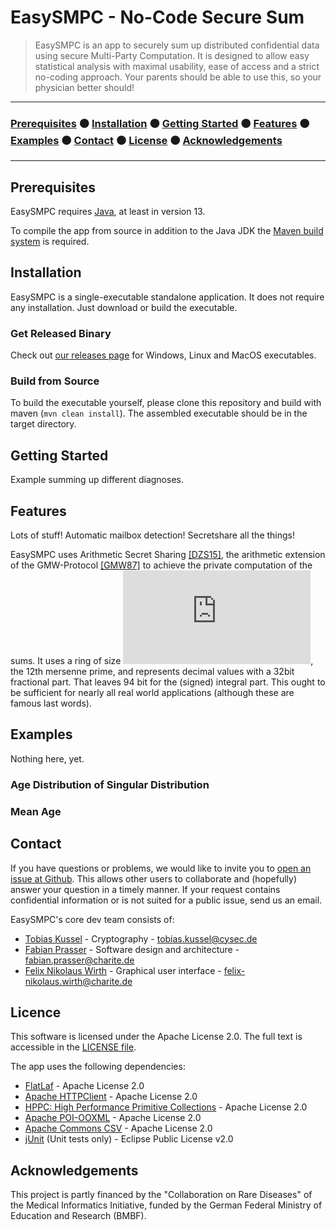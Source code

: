 # EasySMPC - No-Code Secure Sum

> EasySMPC is an app to securely sum up distributed confidential data using
> secure Multi-Party Computation. It is designed to allow easy statistical
> analysis with maximal usability, ease of access and a strict no-coding
> approach. Your parents should be able to use this, so your physician better
> should!

---

### [Prerequisites](#prerequisites) ⚫ [Installation](#installation) ⚫ [Getting Started](#getting-started) ⚫ [Features](#features) ⚫ [Examples](#examples) ⚫ [Contact](#contact) ⚫ [License](#license) ⚫ [Acknowledgements](#acknowledgments)

---

## Prerequisites

EasySMPC requires [Java](https://www.java.com), at least in version 13.

To compile the app from source in addition to the Java JDK the [Maven build
system](https://maven.apache.org/) is required.

## Installation

EasySMPC is a single-executable standalone application. It does not require any
installation. Just download or build the executable.

### Get Released Binary

Check out [our releases
page](https://github.com/prasser/email-smpc-histogram/releases) for Windows,
Linux and MacOS executables.

### Build from Source

To build the executable yourself, please clone this repository and build with
maven  (```mvn clean install```). The assembled executable should be in the target
directory.

## Getting Started

Example summing up different diagnoses.

## Features

Lots of stuff! Automatic mailbox detection! Secretshare all the things! 

EasySMPC uses Arithmetic Secret Sharing
[\[DZS15\]](https://www.ndss-symposium.org/ndss2015/ndss-2015-programme/aby---framework-efficient-mixed-protocol-secure-two-party-computation/),
the arithmetic extension of the GMW-Protocol
[\[GMW87\]](https://dl.acm.org/doi/10.1145/28395.28420) to achieve the private
computation of the sums. It uses a ring of size ![Ring size formula](http://latex.codecogs.com/gif.latex?p%3D2%5E%7B127%7D-1), the 12th mersenne
prime, and represents decimal values with a 32bit fractional part. That leaves
94 bit for the (signed) integral part. This ought to be sufficient for nearly
all real world applications (although these are famous last words).

## Examples

Nothing here, yet.

### Age Distribution of Singular Distribution

### Mean Age

## Contact

If you have questions or problems, we would like to invite you to
[open an issue at
Github](https://github.com/prasser/email-smpc-histogram/issues). This allows
other users to collaborate and (hopefully) answer your question in a timely
manner. If your request contains confidential information or is not suited for a
public issue, send us an email.

EasySMPC's core dev team consists of:

* [Tobias Kussel](https://github.com/TKussel) - Cryptography - [tobias.kussel@cysec.de](tobias.kussel@cysec.de)
* [Fabian Prasser](https://github.com/prasser) - Software design and architecture -[fabian.prasser@charite.de](fabian.prasser@charite.de)
* [Felix Nikolaus Wirth](https://github.com/fnwirth) - Graphical user interface - [felix-nikolaus.wirth@charite.de](felix-nikolaus.wirth@charite.de)

## Licence

This software is licensed under the Apache License 2.0. The full text is
accessible in the [LICENSE file](LICENSE).

The app uses the following dependencies:

 - [FlatLaf](https://github.com/JFormDesigner/FlatLaf) - Apache License 2.0
 - [Apache HTTPClient](https://hc.apache.org/httpcomponents-client-5.0.x/) - Apache License 2.0
 - [HPPC: High Performance Primitive Collections](https://github.com/carrotsearch/hppc) - Apache License 2.0
 - [Apache POI-OOXML](http://poi.apache.org/components/oxml4j/) - Apache License 2.0
 - [Apache Commons CSV](http://commons.apache.org/proper/commons-csv/) - Apache License 2.0
 - [jUnit](https://github.com/junit-team/junit5) (Unit tests only) - Eclipse Public License v2.0

## Acknowledgements

This project is partly financed by the "Collaboration on Rare Diseases" of the
Medical Informatics Initiative, funded by the German Federal Ministry of
Education and Research (BMBF).

